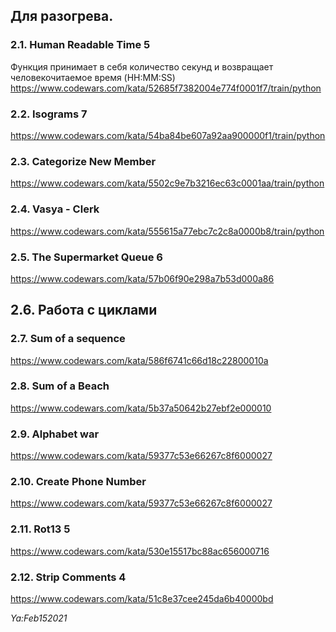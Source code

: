 ## Для разогрева.

### 2.1. Human Readable Time 5
Функция принимает в себя количество секунд и возвращает человекочитаемое время (HH:MM:SS)  
https://www.codewars.com/kata/52685f7382004e774f0001f7/train/python

### 2.2. Isograms 7
https://www.codewars.com/kata/54ba84be607a92aa900000f1/train/python

### 2.3. Categorize New Member
https://www.codewars.com/kata/5502c9e7b3216ec63c0001aa/train/python

### 2.4. Vasya - Clerk
https://www.codewars.com/kata/555615a77ebc7c2c8a0000b8/train/python

### 2.5. The Supermarket Queue 6
https://www.codewars.com/kata/57b06f90e298a7b53d000a86

## 2.6. Работа с циклами

### 2.7. Sum of a sequence
https://www.codewars.com/kata/586f6741c66d18c22800010a

### 2.8. Sum of a Beach
https://www.codewars.com/kata/5b37a50642b27ebf2e000010

### 2.9. Alphabet war
https://www.codewars.com/kata/59377c53e66267c8f6000027

### 2.10. Create Phone Number
https://www.codewars.com/kata/59377c53e66267c8f6000027

### 2.11. Rot13 5
https://www.codewars.com/kata/530e15517bc88ac656000716

### 2.12. Strip Comments 4
https://www.codewars.com/kata/51c8e37cee245da6b40000bd

_Ya:Feb152021_
